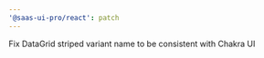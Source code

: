 ```yaml
---
'@saas-ui-pro/react': patch
---
```


Fix DataGrid striped variant name to be consistent with Chakra UI
